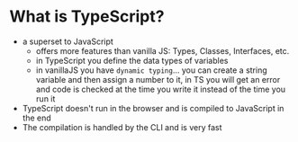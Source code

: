 # What is TypeScript?

- a superset to JavaScript
    - offers more features than vanilla JS: Types, Classes, Interfaces, etc.
    - in TypeScript you define the data types of variables
    - in vanillaJS you have `dynamic typing`... you can create a string variable and then assign a number to it, in TS you will get an error and code is checked at the time you write it instead of the time you run it
- TypeScript doesn't run in the browser and is compiled to JavaScript in the end
- The compilation is handled by the CLI and is very fast
